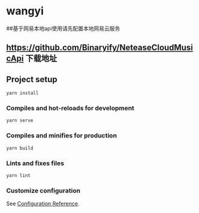 # wangyi
##基于网易本地api使用请先配置本地网易云服务
## https://github.com/Binaryify/NeteaseCloudMusicApi   下载地址

## Project setup
```
yarn install
```

### Compiles and hot-reloads for development
```
yarn serve
```

### Compiles and minifies for production
```
yarn build
```

### Lints and fixes files
```
yarn lint
```

### Customize configuration
See [Configuration Reference](https://cli.vuejs.org/config/).
